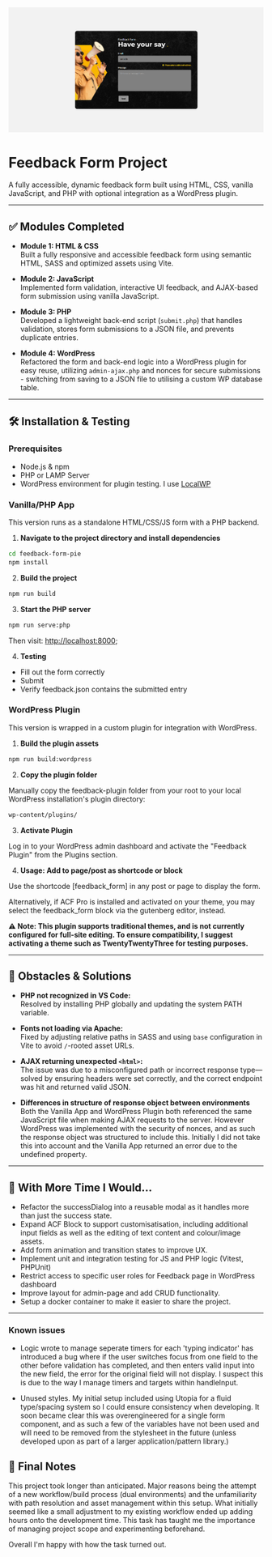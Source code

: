 

![Project Preview](./screenshot.png)

# Feedback Form Project

A fully accessible, dynamic feedback form built using HTML, CSS, vanilla JavaScript, and PHP with optional integration as a WordPress plugin.

---

## ✅ Modules Completed

- **Module 1: HTML & CSS**  
  Built a fully responsive and accessible feedback form using semantic HTML, SASS and optimized assets using Vite.

- **Module 2: JavaScript**  
  Implemented form validation, interactive UI feedback, and AJAX-based form submission using vanilla JavaScript.

- **Module 3: PHP**  
  Developed a lightweight back-end script (`submit.php`) that handles validation, stores form submissions to a JSON file, and prevents duplicate entries.

- **Module 4: WordPress**  
  Refactored the form and back-end logic into a WordPress plugin for easy reuse, utilizing `admin-ajax.php` and nonces for secure submissions - switching from saving to a JSON file to utilising a custom WP database table.

---

## 🛠 Installation & Testing

### Prerequisites

- Node.js & npm
- PHP or LAMP Server 
- WordPress environment for plugin testing. I use [LocalWP](https://localwp.com/)


### Vanilla/PHP App

This version runs as a standalone HTML/CSS/JS form with a PHP backend.

1. **Navigate to the project directory and install dependencies**
 ```bash
 cd feedback-form-pie
 npm install
 ```

2. **Build the project**
```bash
npm run build
```


3. **Start the PHP server**
```bash
npm run serve:php
```
Then visit: [http://localhost:8000](http://localhost:8000);


4. **Testing**

- Fill out the form correctly 
- Submit
- Verify feedback.json contains the submitted entry


### WordPress Plugin

This version is wrapped in a custom plugin for integration with WordPress.


1. **Build the plugin assets**
```bash
npm run build:wordpress
```


2. **Copy the plugin folder**

Manually copy the feedback-plugin folder from your root to your local WordPress installation's plugin directory:

```bash
wp-content/plugins/
```

3. **Activate Plugin**

Log in to your WordPress admin dashboard and activate the "Feedback Plugin" from the Plugins section.


4. **Usage: Add to page/post as shortcode or block**

Use the shortcode [feedback_form] in any post or page to display the form.

Alternatively, if ACF Pro is installed and activated on your theme, you may select the feedback_form block via the gutenberg editor, instead.


**⚠️ Note: This plugin supports traditional themes, and is not currently configured for full-site editing. To ensure compatibility, I suggest activating a theme such as TwentyTwentyThree for testing purposes.**

---

## 🧠 Obstacles & Solutions

- **PHP not recognized in VS Code:**  
  Resolved by installing PHP globally and updating the system PATH variable. 
  
- **Fonts not loading via Apache:**  
  Fixed by adjusting relative paths in SASS and using `base` configuration in Vite to avoid `/`-rooted asset URLs.

- **AJAX returning unexpected `<html>`:**  
  The issue was due to a misconfigured path or incorrect response type—solved by ensuring headers were set correctly, and the correct endpoint was hit and returned valid JSON.

- **Differences in structure of response object between environments**  
  Both the Vanilla App and WordPress Plugin both referenced the same JavaScript file when making AJAX requests to the server. However WordPress was implemented with the security of nonces, and as such the response object was structured to include this. Initially I did not take this into account and the Vanilla App returned an error due to the undefined property. 


---

## 🔧 With More Time I Would...

- Refactor the successDialog into a reusable modal as it handles more than just the success state.
- Expand ACF Block to support customisatisation, including additional input fields as well as the editing of text content and colour/image assets.
- Add form animation and transition states to improve UX.
- Implement unit and integration testing for JS and PHP logic (Vitest, PHPUnit)
- Restrict access to specific user roles for Feedback page in WordPress dashboard
- Improve layout for admin-page and add CRUD functionality.
- Setup a docker container to make it easier to share the project.
---



### Known issues
- Logic wrote to manage seperate timers for each 'typing indicator' has introduced a bug where if the user switches focus from one field to the other before validation has completed, and then enters valid input into the new field, the error for the original field will not display. I suspect this is due to the way I manage timers and targets within handleInput.

- Unused styles. My initial setup included using Utopia for a fluid type/spacing system so I could ensure consistency when developing. It soon became clear this was overengineered for a single form component, and as such a few of the variables have not been used and will need to be removed from the stylesheet in the future (unless developed upon as part of a larger application/pattern library.)


## 📣 Final Notes

This project took longer than anticipated. Major reasons being the attempt of a new workflow/build process (dual environments) and the unfamiliarity with path resolution and asset management within this setup. What initially seemed like a small adjustment to my existing workflow ended up adding hours onto the development time. This task has taught me the importance of managing project scope and experimenting beforehand.

Overall I'm happy with how the task turned out.


